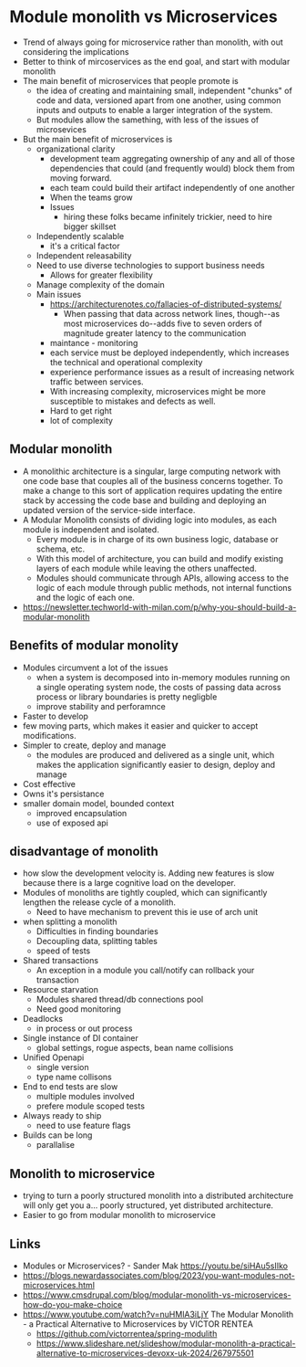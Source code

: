 # Module monolith vs Microservices

- Trend of always going for microservice rather than monolith, with out considering the implications 
- Better to think of mircoservices as the end goal, and start with modular monolith
- The main benefit of microservices that people promote is 
  - the idea of creating and maintaining small, independent "chunks" of code and data, versioned apart from one another, using common inputs and outputs to enable a larger integration of the system.
  - But modules allow the samething, with less of the issues of microsevices
- But the main benefit of microservices is 
  - organizational clarity
    - development team aggregating ownership of any and all of those dependencies that could (and frequently would) block them from moving forward.
    -  each team could build their artifact independently of one another
    - When the teams grow
    - Issues
      - hiring these folks became infinitely trickier, need to hire bigger skillset
  - Independently scalable
    - it's a critical factor
  - Independent releasability
  - Need to use diverse technologies to support business needs
    - Allows for greater flexibility
  - Manage complexity of the domain
  - Main issues 
    - https://architecturenotes.co/fallacies-of-distributed-systems/
      - When passing that data across network lines, though--as most microservices do--adds five to seven orders of magnitude greater latency to the communication
    - maintance - monitoring
    -  each service must be deployed independently, which increases the technical and operational complexity
    -  experience performance issues as a result of ‌increasing network traffic between services.
    - With increasing complexity, microservices might be more susceptible to mistakes and defects as well.
    - Hard to get right
    - lot of complexity
    
## Modular monolith
- A monolithic architecture is a singular, large computing network with one code base that couples all of the business concerns together. To make a change to this sort of application requires updating the entire stack by accessing the code base and building and deploying an updated version of the service-side interface.
- A Modular Monolith consists of dividing logic into modules, as each module is independent and isolated.
  - Every module is in charge of its own business logic, database or schema, etc. 
  - With this model of architecture, you can build and modify existing layers of each module while leaving the others unaffected.
  - Modules should communicate through APIs, allowing access to the logic of each module through public methods, not internal functions and the logic of each one.
- https://newsletter.techworld-with-milan.com/p/why-you-should-build-a-modular-monolith

## Benefits of modular monolity
- Modules circumvent a lot of the issues
  - when a system is decomposed into in-memory modules running on a single operating system node, the costs of passing data across process or library boundaries is pretty negligble
  - improve stability and perforamnce
- Faster to develop
- few moving parts, which makes it easier and quicker to accept modifications.
- Simpler to create, deploy and manage
  - the modules are produced and delivered as a single unit, which makes the application significantly easier to design, deploy and manage
- Cost effective
- Owns it's persistance
- smaller domain model, bounded context
  - improved encapsulation
  - use of exposed api

## disadvantage of monolith 
- how slow the development velocity is. Adding new features is slow because there is a large cognitive load on the developer. 
- Modules of monoliths are tightly coupled, which can significantly lengthen the release cycle of a monolith.
  - Need to have mechanism to prevent this ie use of arch unit
- when splitting a monolith
  - Difficulties in finding boundaries 
  - Decoupling data, splitting tables
  - speed of tests
- Shared transactions
  - An exception in a module you call/notify can rollback your transaction
- Resource starvation
  - Modules shared thread/db connections pool 
  - Need good monitoring
- Deadlocks
  - in process or out process
- Single instance of DI container
  - global settings, rogue aspects, bean name collisions
- Unified Openapi
  - single version
  - type name collisons
- End to end tests are slow
  - multiple modules involved
  - prefere module scoped tests
- Always ready to ship
  - need to use feature flags
- Builds can be long
  - parallalise

## Monolith to microservice 
- trying to turn a poorly structured monolith into a distributed architecture will only get you a... poorly structured, yet distributed architecture.
- Easier to go from modular monolith to microservice


## Links
- Modules or Microservices? - Sander Mak https://youtu.be/siHAu5sIIko
- https://blogs.newardassociates.com/blog/2023/you-want-modules-not-microservices.html
- https://www.cmsdrupal.com/blog/modular-monolith-vs-microservices-how-do-you-make-choice
- https://www.youtube.com/watch?v=nuHMlA3iLjY  The Modular Monolith - a Practical Alternative to Microservices by VICTOR RENTEA 
  - https://github.com/victorrentea/spring-modulith
  - https://www.slideshare.net/slideshow/modular-monolith-a-practical-alternative-to-microservices-devoxx-uk-2024/267975501

